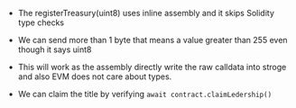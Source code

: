 - The registerTreasury(uint8) uses inline assembly and it skips Solidity type checks

- We can send more than 1 byte that means a value greater than 255 even though it says uint8

- This will work as the assembly directly write the raw calldata into stroge and also EVM does not care about types.

- We can claim the title by verifying `await contract.claimLedership()`

